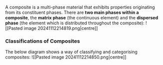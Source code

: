 A composite is a multi-phase material that exhibits properties originating from its constituent phases.
There are **two main phases within a composite**, the **matrix phase** (the continuous element) and the **dispersed phase** (the element which is distributed throughout the composite):
![[Pasted image 20241112214819.png|centre]]
### Classifications of Composites
The below diagram shows a way of classifying and categorising composites: 
![[Pasted image 20241112214850.png|centre]]
